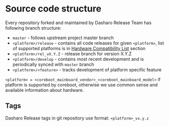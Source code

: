 # Source code structure

Every repository forked and maintained by Dasharo Release Team has following
branch structure:

* `master` - follows upstream project master branch
* `<platform>/release` - contains all code releases for given `<platform>`,
  list of supported platforms is in [Hardware Compatibility List](../variants/hardware-compatibility-list.md) section
* `<platform>/rel_vX.Y.Z` - release branch for version X.Y.Z
* `<platform>/develop` - contains most recent development and is periodically
  synced with `master` branch
* `<platform>/<feature>` - tracks development of platform specific feature

`<platform> = <coreboot_mainboard_vendor>_<coreboot_mainboard_model>` if
platform is supported by coreboot, otherwise we use common sense and available
information about hardware.

## Tags

Dasharo Release tags in git repository use format: `<platform>_vx.y.z`

